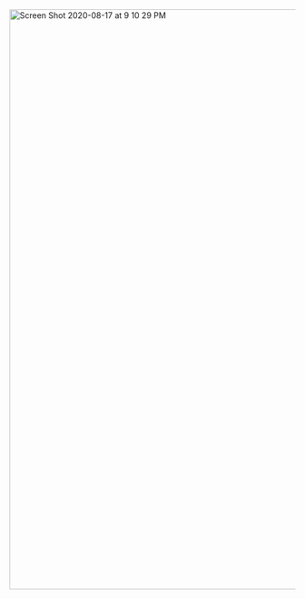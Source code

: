<img width="1021" alt="Screen Shot 2020-08-17 at 9 10 29 PM" src="https://user-images.githubusercontent.com/63610026/90469648-42fd4200-e0ce-11ea-8a1d-df9102ddbfa3.png">